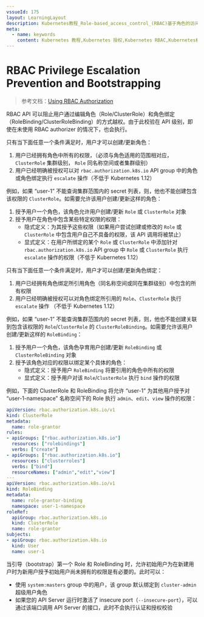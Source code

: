 ```yaml
---
vssueId: 175
layout: LearningLayout
description: Kubernetes教程_Role-based_access_control_(RBAC)基于角色的访问控制_是Kubernetes中支持的一种授权方式。使用rbac.authorization.k8s.io_API来驱动授权决策_允许管理员通过该API动态配置授权策略。
meta:
  - name: keywords
    content: Kubernetes 教程,Kubernetes 授权,Kubernetes RBAC,Kubernetes权限,Kubernetes默认角色
---
```


# RBAC Privilege Escalation Prevention and Bootstrapping

<AdSenseTitle/>

> 参考文档：[Using RBAC Authorization](https://kubernetes.io/docs/reference/access-authn-authz/rbac/)

RBAC API 可以阻止用户通过编辑角色（Role/ClusterRole）和角色绑定（RoleBinding/ClusterRoleBinding）的方式越权。由于此校验在 API 级别，即使在未使用 RBAC authorizer 的情况下，也会执行。

只有当下面任意一个条件满足时，用户才可以创建/更新角色：
1. 用户已经拥有角色中所有的权限，（必须与角色适用的范围相对应，`ClusterRole` 集群级别， `Role` 同名称空间或者集群级别）
2. 用户已经明确被授权可以对 `rbac.authorization.k8s.io` API group 中的角色或角色绑定执行 `escalate` 操作（不低于 Kubernetes 1.12）

例如，如果 “user-1” 不能查询集群范围内的 secret 列表，则，他也不能创建包含该权限的 `ClusterRole`。如需要允许该用户创建/更新这样的角色：
1. 授予用户一个角色，该角色允许用户创建/更新 `Role` 或 `ClusterRole` 对象
2. 授予用户在角色中包含某些特定权限的权限：
   * 隐式定义：为其授予这些权限（如果用户尝试创建或修改的 `Role` 或 `ClusterRole` 中包含用户自己不具备的权限，该 API 调用将被禁止）
   * 显式定义：在用户所绑定的某个 `Role` 或 `ClusterRole` 中添加针对 `rbac.authorization.k8s.io` API group 中 `Role` 或 `ClusterRole` 执行 `escalate` 操作的权限（不低于 Kubernetes 1.12）

只有当下面任意一个条件满足时，用户才可以创建/更新角色绑定：
1. 用户已经拥有角色绑定所引用角色（同名称空间或同在集群级别）中包含的所有权限
2. 用户已经明确被授权可以对角色绑定所引用的 `Role`、`ClusterRole` 执行 `escalate` 操作 （不低于 Kubernetes 1.12）

例如，如果 “user-1” 不能查询集群范围内的 secret 列表，则，他也不能创建关联到包含该权限的 `Role`/`ClusterRole` 的 `ClusterRoleBinding`。如需要允许该用户创建/更新这样的 `RoleBinding`：
1. 授予用户一个角色，该角色孕育用户创建/更新 `RoleBinding` 或 `ClusterRoleBinding` 对象
2. 授予该角色对应的权限以绑定某个具体的角色：
   * 隐式定义：授予用户 `RoleBinding` 将要引用的角色中所有的权限
   * 显式定义：授予用户对该 `Role`/`ClusterRole` 执行 `bind` 操作的权限

例如，下面的 ClusterRole 和 RoleBinding 将允许 “user-1” 为其他用户授予对 “user-1-namespace” 名称空间下的 Role 执行 `admin`、`edit`、`view` 操作的权限：

``` yaml
apiVersion: rbac.authorization.k8s.io/v1
kind: ClusterRole
metadata:
  name: role-grantor
rules:
- apiGroups: ["rbac.authorization.k8s.io"]
  resources: ["rolebindings"]
  verbs: ["create"]
- apiGroups: ["rbac.authorization.k8s.io"]
  resources: ["clusterroles"]
  verbs: ["bind"]
  resourceNames: ["admin","edit","view"]
---
apiVersion: rbac.authorization.k8s.io/v1
kind: RoleBinding
metadata:
  name: role-grantor-binding
  namespace: user-1-namespace
roleRef:
  apiGroup: rbac.authorization.k8s.io
  kind: ClusterRole
  name: role-grantor
subjects:
- apiGroup: rbac.authorization.k8s.io
  kind: User
  name: user-1
```

当引导（bootstrap）第一个 Role 和 RoleBinding 时，允许初始用户为在新建用户时为新用户授予初始用户尚未拥有的权限是有必要的。此时可以：
* 使用 `system:masters` group 中的用户，该 group 默认绑定到 `cluster-admin` 超级用户角色
* 如果您的 API Server 运行时激活了 insecure port（`--insecure-port`），可以通过该端口调用 API Server 的接口，此时不会执行认证和授权校验
